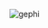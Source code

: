 ![gephi](https://user-images.githubusercontent.com/11032172/36818640-42ef11ca-1ce6-11e8-8e5f-1f890000897c.png)
